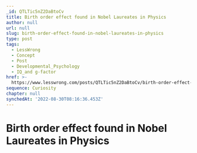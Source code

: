 ```yaml
---
_id: QTLTic5nZ2DaBtoCv
title: Birth order effect found in Nobel Laureates in Physics
author: null
url: null
slug: birth-order-effect-found-in-nobel-laureates-in-physics
type: post
tags:
  - LessWrong
  - Concept
  - Post
  - Developmental_Psychology
  - IQ_and g-factor
href: >-
  https://www.lesswrong.com/posts/QTLTic5nZ2DaBtoCv/birth-order-effect-found-in-nobel-laureates-in-physics
sequence: Curiosity
chapter: null
synchedAt: '2022-08-30T08:16:36.453Z'
---
```

# Birth order effect found in Nobel Laureates in Physics

